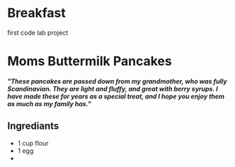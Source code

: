 # Breakfast
 first code lab project
# **Moms Buttermilk Pancakes**

##### "These pancakes are passed down from my grandmother, who was fully Scandinavian. They are light and fluffy, and great with berry syrups. I have made these for years as a special treat, and I hope you enjoy them as much as my family has." ###

## **Ingrediants** ##
* 1 cup flour
* 1 egg
* 

